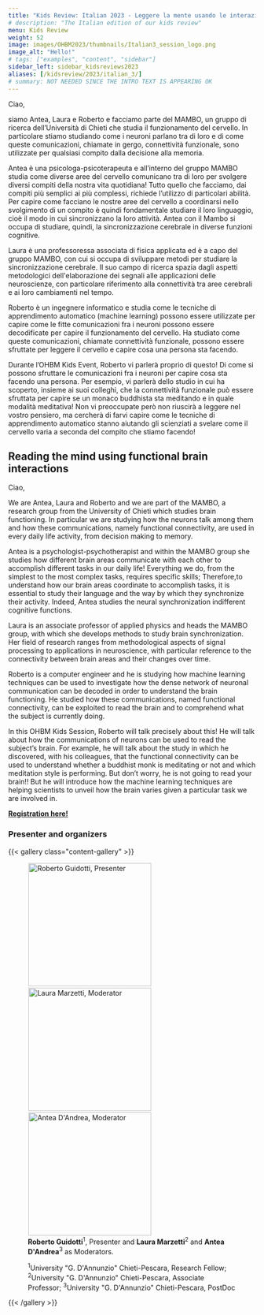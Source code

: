```yaml
---
title: "Kids Review: Italian 2023 - Leggere la mente usando le interazioni cerebrali funzionali"
# description: "The Italian edition of our kids review"
menu: Kids Review
weight: 52
image: images/OHBM2023/thumbnails/Italian3_session_logo.png
image_alt: "Hello!"
# tags: ["examples", "content", "sidebar"]
sidebar_left: sidebar_kidsreviews2023
aliases: [/kidsreview/2023/italian_3/]
# summary: NOT NEEDED SINCE THE INTRO TEXT IS APPEARING OK
---
```


Ciao,  
  
siamo Antea, Laura e Roberto e facciamo parte del MAMBO, un gruppo di ricerca dell’Università di Chieti che studia il funzionamento del cervello.
In particolare stiamo studiando come i neuroni parlano tra di loro e di come queste comunicazioni, chiamate in gergo, connettività funzionale, sono utilizzate per qualsiasi compito dalla decisione alla memoria.  
  
Antea è una psicologa-psicoterapeuta e all’interno del gruppo MAMBO studia come diverse aree del cervello comunicano tra di loro per svolgere diversi compiti della nostra vita quotidiana! Tutto quello che facciamo, dai compiti più semplici ai più complessi, richiede l’utilizzo di particolari abilità. Per capire come facciano le nostre aree del cervello a coordinarsi nello svolgimento di un compito è quindi fondamentale studiare il loro linguaggio, cioè il modo in cui sincronizzano la loro attività. Antea con il Mambo si occupa di studiare, quindi, la sincronizzazione cerebrale in diverse funzioni cognitive.  
  
Laura è una professoressa associata di fisica applicata ed è a capo del gruppo MAMBO, con cui si occupa di sviluppare metodi per studiare la sincronizzazione cerebrale. 
Il suo campo di ricerca spazia dagli aspetti metodologici dell'elaborazione dei segnali alle applicazioni delle neuroscienze, con particolare riferimento alla connettività tra aree cerebrali e ai loro cambiamenti nel tempo.  
  
Roberto è un ingegnere informatico e studia come le tecniche di apprendimento automatico (machine learning) possono essere utilizzate per capire come le fitte comunicazioni fra i neuroni possono essere decodificate per capire il funzionamento del cervello. Ha studiato come queste comunicazioni, chiamate connettività funzionale, possono essere sfruttate per leggere il cervello e capire cosa una persona sta facendo.  
  
Durante l’OHBM Kids Event, Roberto vi parlerà proprio di questo! Di come si possono sfruttare le comunicazioni fra i neuroni per capire cosa sta facendo una persona. Per esempio, vi parlerà dello studio in cui ha scoperto, insieme ai suoi colleghi, che la connettività funzionale può essere sfruttata per capire se un monaco buddhista sta meditando e in quale modalità meditativa!
Non vi preoccupate però non riuscirà a leggere nel vostro pensiero, ma cercherà di farvi capire come le tecniche di apprendimento automatico stanno aiutando gli scienziati a svelare come il cervello varia a seconda del compito che stiamo facendo!

## Reading the mind using functional brain interactions

Ciao,  
  
We are Antea, Laura and Roberto and we are part of the MAMBO, a research group from the University of Chieti which studies brain functioning. In particular we are studying how the neurons talk among them and how these communications, namely functional connectivity, are used in every daily life activity, from decision making to memory.  
  
Antea is a psychologist-psychotherapist and within the  MAMBO group she studies how different brain areas communicate with each other to accomplish different tasks in our daily life! Everything we do, from the simplest to the most complex tasks, requires specific skills; Therefore,to understand how our brain areas coordinate to accomplish tasks, it is essential to study their language and the way by  which they synchronize their activity.
Indeed, Antea studies the neural synchronization indifferent cognitive functions.  
  
Laura is an associate professor of applied physics and heads the MAMBO group, with which she develops methods to study brain synchronization. Her field of research ranges from methodological aspects of signal processing to applications in neuroscience, with particular reference to the connectivity between brain areas and their changes over time.  
  
Roberto is a computer engineer and he is studying how machine learning techniques can be used to investigate how the dense network of neuronal communication can be decoded in order to understand the brain functioning. He studied how these communications, named functional connectivity, can be exploited to read the brain and to comprehend what the subject is currently doing.  
  
In this OHBM Kids Session, Roberto will talk precisely about this! He will talk about how the communications of neurons can be used to read the subject’s brain. For example, he will talk about the study in which he discovered, with his colleagues, that the functional connectivity can be used to understand whether a buddhist monk is meditating or not and which meditation style is performing.
But don’t worry, he is not going to read your brain!! But he will introduce how the machine learning techniques are helping scientists to unveil how the brain varies given a particular task we are involved in.

**[Registration here!](https://docs.google.com/forms/d/e/1FAIpQLScxnEIDJFVPkoorq2nQXL1MUthqzXDzoQDTHo-Sr79OeRKhfA/viewform?usp=sf_link)**

### Presenter and organizers

{{< gallery class="content-gallery" >}}
    <figure> 
            <img style="margin: 0.1em 0.1em 0.1em 0.1em" src="/images/OHBM2023/kidsreview_2023/italian_Guidotti/RobertoGuidotti_Photo.jpg" alt="Roberto Guidotti, Presenter" width="250">
            <img style="margin: 0.1em 0.1em 0.1em 0.1em" src="/images/OHBM2023/kidsreview_2023/italian_Guidotti/LauraMarzetti_Photo.jpg" alt="Laura Marzetti, Moderator" width="250">
            <img style="margin: 0.1em 0.1em 0.1em 0.1em" src="/images/OHBM2023/kidsreview_2023/italian_Guidotti/AnteaDAndrea_Photo.jpg" alt="Antea D'Andrea, Moderator" width="250">
        <figcaption>
            <b>Roberto Guidotti</b><sup>1</sup>, Presenter and <b>Laura Marzetti</b><sup>2</sup> and <b>Antea D'Andrea</b><sup>3</sup> as Moderators.
            <span style="font-size: 14px">
                <p><sup>1</sup>University "G. D'Annunzio" Chieti-Pescara, Research Fellow; <sup>2</sup>University "G. D'Annunzio" Chieti-Pescara, Associate Professor; <sup>3</sup>University "G. D'Annunzio" Chieti-Pescara, PostDoc</p>
            </span>
        </figcaption>
    </figure>
{{< /gallery >}}

<!-- Youtube link, example https://www.youtube.com/watch?v=w7Ft2ymGmfc
{{< youtube w7Ft2ymGmfc >}}
-->
